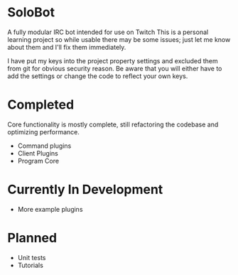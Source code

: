 # SoloBot
A fully modular IRC bot intended for use on Twitch
This is a personal learning project so while usable there may be some issues; just let me know about them and I'll fix them immediately.

I have put my keys into the project property settings and excluded them from git for obvious security reason. Be aware that you will either have to add the settings or change the code to reflect your own keys.

# Completed
Core functionality is mostly complete, still refactoring the codebase and optimizing performance.
- Command plugins
- Client Plugins
- Program Core

# Currently In Development
- More example plugins

# Planned
- Unit tests
- Tutorials
